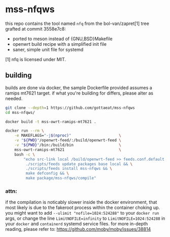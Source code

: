 # mss-nfqws
this repo contains the tool named `nfq` from the bol-van/zapret[1] tree grafted
at commit 3558e7c8:
- ported to meson instead of {GNU,BSD}Makefile
- openwrt build recipe with a simplified init file
- saner, simple unit file for systemd

[1] nfq is licensed under MIT.

## building
builds are done via docker, the sample Dockerfile provided assumes a ramips
mt7621 target. if what you're building for differs, please alter as needed.

```sh
git clone --depth=1 https://github.com/gottaeat/mss-nfqws
cd mss-nfqws/

docker build -t mss-owrt-ramips-mt7621 .

docker run --rm \
    -e MAKEFLAGS="-j$(nproc)"                     \
    -v "${PWD}"/openwrt-feed/:/build/openwrt-feed \
    -v "${PWD}"/bin:/build/bin                    \
    mss-owrt-ramips-mt7621                        \
    bash -c \
        "echo src-link local /build/openwrt-feed >> feeds.conf.default && \
         ./scripts/feeds update packages base local && \
         ./scripts/feeds install mss-nfqws && \
         make defconfig && \
         make package/mss-nfqws/compile"
```

### attn:
if the compilation is noticably slower inside the docker environment, that most
likely is due to the fakeroot process within the container choking up. you might
want to add `--ulimit "nofile=1024:524288"` to your `docker run` args, or change
the line `LimitNOFILE=infinity` to `LimitNOFILE=1024:524288` in your `docker`
and `containerd` systemd service files. for more in-depth reading, please refer
to: https://github.com/moby/moby/issues/38814
